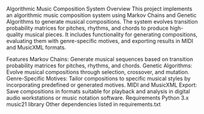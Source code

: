 Algorithmic Music Composition System
Overview
This project implements an algorithmic music composition system using Markov Chains and Genetic Algorithms to generate musical compositions. The system evolves transition probability matrices for pitches, rhythms, and chords to produce high-quality musical pieces. It includes functionality for generating compositions, evaluating them with genre-specific motives, and exporting results in MIDI and MusicXML formats.

Features
Markov Chains: Generate musical sequences based on transition probability matrices for pitches, rhythms, and chords.
Genetic Algorithms: Evolve musical compositions through selection, crossover, and mutation.
Genre-Specific Motives: Tailor compositions to specific musical styles by incorporating predefined or generated motives.
MIDI and MusicXML Export: Save compositions in formats suitable for playback and analysis in digital audio workstations or music notation software.
Requirements
Python 3.x
music21 library
Other dependencies listed in requirements.txt
